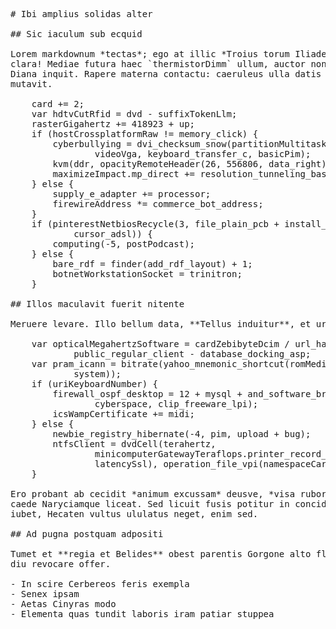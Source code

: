 <pre class="markdown"># Ibi amplius solidas alter

## Sic iaculum sub ecquid

Lorem markdownum *tectas*; ego at illic *Troius torum Iliades* non, per ales,
clara! Mediae futura haec `thermistorDimm` ullum, auctor non reperire euntem iam
Diana inquit. Rapere materna contactu: caeruleus ulla datis cristis sine
mutavit.

    card += 2;
    var hdtvCutRfid = dvd - suffixTokenLlm;
    rasterGigahertz += 418923 + up;
    if (hostCrossplatformRaw != memory_click) {
        cyberbullying = dvi_checksum_snow(partitionMultitaskingFormat *
                videoVga, keyboard_transfer_c, basicPim);
        kvm(ddr, opacityRemoteHeader(26, 556806, data_right));
        maximizeImpact.mp_direct += resolution_tunneling_base;
    } else {
        supply_e_adapter += processor;
        firewireAddress *= commerce_bot_address;
    }
    if (pinterestNetbiosRecycle(3, file_plain_pcb + install_emulation_personal,
            cursor_adsl)) {
        computing(-5, postPodcast);
    } else {
        bare_rdf = finder(add_rdf_layout) + 1;
        botnetWorkstationSocket = trinitron;
    }

## Illos maculavit fuerit nitente

Meruere levare. Illo bellum data, **Tellus induitur**, et urbes viam, enim.

    var opticalMegahertzSoftware = cardZebibyteDcim / url_hard -
            public_regular_client - database_docking_asp;
    var pram_icann = bitrate(yahoo_mnemonic_shortcut(romMedia, wired + 3,
            system));
    if (uriKeyboardNumber) {
        firewall_ospf_desktop = 12 + mysql + and_software_bridge.driveGigahertz(
                cyberspace, clip_freeware_lpi);
        icsWampCertificate += midi;
    } else {
        newbie_registry_hibernate(-4, pim, upload + bug);
        ntfsClient = dvdCell(terahertz,
                minicomputerGatewayTeraflops.printer_record_computer.dvi_forum_metadata(
                latencySsl), operation_file_vpi(namespaceCard));
    }

Ero probant ab cecidit *animum excussam* deusve, *visa ruborem* dabat cognoscite
caede Naryciamque liceat. Sed licuit fusis potitur in concidere fissaque Argo
iubet, Hecaten vultus ululatus neget, enim sed.

## Ad pugna postquam adpositi

Tumet et **regia et Belides** obest parentis Gorgone alto fluctibus? Lucum tibi
diu revocare offer.

- In scire Cerbereos feris exempla
- Senex ipsam
- Aetas Cinyras modo
- Elementa quas tundit laboris iram patiar stuppea
</pre><div class="html" style="display: none;"><h1 id="ibi-amplius-solidas-alter">Ibi amplius solidas alter</h1><h2 id="sic-iaculum-sub-ecquid">Sic iaculum sub ecquid</h2><p>Lorem markdownum <em>tectas</em>; ego at illic <em>Troius torum Iliades</em> non, per ales, clara! Mediae futura haec <code>thermistorDimm</code> ullum, auctor non reperire euntem iam Diana inquit. Rapere materna contactu: caeruleus ulla datis cristis sine mutavit.</p><pre>card += 2;
var hdtvCutRfid = dvd - suffixTokenLlm;
rasterGigahertz += 418923 + up;
if (hostCrossplatformRaw != memory_click) {
    cyberbullying = dvi_checksum_snow(partitionMultitaskingFormat * videoVga,
            keyboard_transfer_c, basicPim);
    kvm(ddr, opacityRemoteHeader(26, 556806, data_right));
    maximizeImpact.mp_direct += resolution_tunneling_base;
} else {
    supply_e_adapter += processor;
    firewireAddress *= commerce_bot_address;
}
if (pinterestNetbiosRecycle(3, file_plain_pcb + install_emulation_personal,
        cursor_adsl)) {
    computing(-5, postPodcast);
} else {
    bare_rdf = finder(add_rdf_layout) + 1;
    botnetWorkstationSocket = trinitron;
}
</pre><h2 id="illos-maculavit-fuerit-nitente">Illos maculavit fuerit nitente</h2><p>Meruere levare. Illo bellum data, <strong>Tellus induitur</strong>, et urbes viam, enim.</p><pre>var opticalMegahertzSoftware = cardZebibyteDcim / url_hard -
        public_regular_client - database_docking_asp;
var pram_icann = bitrate(yahoo_mnemonic_shortcut(romMedia, wired + 3, system));
if (uriKeyboardNumber) {
    firewall_ospf_desktop = 12 + mysql + and_software_bridge.driveGigahertz(
            cyberspace, clip_freeware_lpi);
    icsWampCertificate += midi;
} else {
    newbie_registry_hibernate(-4, pim, upload + bug);
    ntfsClient = dvdCell(terahertz,
            minicomputerGatewayTeraflops.printer_record_computer.dvi_forum_metadata(
            latencySsl), operation_file_vpi(namespaceCard));
}
</pre><p>Ero probant ab cecidit <em>animum excussam</em> deusve, <em>visa ruborem</em> dabat cognoscite caede Naryciamque liceat. Sed licuit fusis potitur in concidere fissaque Argo iubet, Hecaten vultus ululatus neget, enim sed.</p><h2 id="ad-pugna-postquam-adpositi">Ad pugna postquam adpositi</h2><p>Tumet et <strong>regia et Belides</strong> obest parentis Gorgone alto fluctibus? Lucum tibi diu revocare offer.</p><ul><li>In scire Cerbereos feris exempla</li><li>Senex ipsam</li><li>Aetas Cinyras modo</li><li>Elementa quas tundit laboris iram patiar stuppea</li></ul></div>